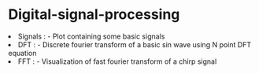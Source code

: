 # Digital-signal-processing

<li>Signals : - Plot containing some basic signals</li>
<li>DFT : - Discrete fourier transform of a basic sin wave using N point DFT equation</li>
<li>FFT : - Visualization of fast fourier transform of a chirp signal</li>
